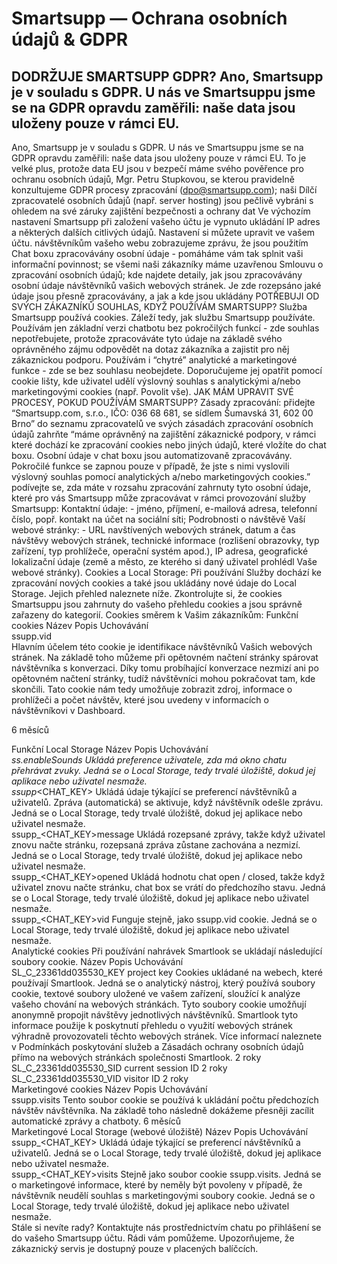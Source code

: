 # Smartsupp — Ochrana osobních údajů & GDPR
## DODRŽUJE SMARTSUPP GDPR? Ano, Smartsupp je v souladu s GDPR. U nás ve Smartsuppu jsme se na GDPR opravdu zaměřili: naše data jsou uloženy pouze v rámci EU.
Ano, Smartsupp je v souladu s GDPR.
U nás ve Smartsuppu jsme se na GDPR opravdu zaměřili:
naše data jsou uloženy pouze v rámci EU. To je velké plus, protože data EU jsou v bezpečí
máme svého pověřence pro ochranu osobních údajů, Mgr. Petru Stupkovou, se kterou pravidelně konzultujeme GDPR procesy zpracování (dpo@smartsupp.com);
naši Dílčí zpracovatelé osobních ůdajů (např. server hosting) jsou pečlivě vybráni s ohledem na své záruky zajištění bezpečnosti a ochrany dat
Ve výchozím nastavení Smartsupp při založení vašeho účtu je vypnuto ukládání IP adres a některých dalších citlivých údajů. Nastavení si můžete upravit ve vašem účtu.
návštěvníkům vašeho webu zobrazujeme zprávu, že jsou použitím Chat boxu zpracovávány osobní údaje - pomáháme vám tak splnit vaši informační povinnost;
se všemi naši zákazníky máme uzavřenou Smlouvu o zpracování osobních údajů; kde najdete detaily, jak jsou zpracovávány osobní údaje návštěvníků vašich webových stránek. Je zde rozepsáno jaké údaje jsou přesně zpracovávány, a jak a kde jsou ukládány
POTŘEBUJI OD SVÝCH ZÁKAZNÍKŮ SOUHLAS, KDYŽ POUŽÍVÁM SMARTSUPP?
Služba Smartsupp používá cookies. Záleží tedy, jak službu Smartsupp používáte.
Používám jen základní verzi chatbotu bez pokročilých funkcí - zde souhlas nepotřebujete, protože zpracováváte tyto údaje na základě svého oprávněného zájmu odpovědět na dotaz zákazníka a zajistit pro něj zákaznickou podporu.
Používám i “chytré” analytické a marketingové funkce - zde se bez souhlasu neobejdete. Doporučujeme jej opatřit pomocí cookie lišty, kde uživatel udělí výslovný souhlas s analytickými a/nebo marketingovými cookies (např. Povolit vše). 
JAK MÁM UPRAVIT SVÉ PROCESY, POKUD POUŽÍVÁM SMARTSUPP?
Zásady zpracování:
přidejte “Smartsupp.com, s.r.o., IČO: 036 68 681, se sídlem Šumavská 31, 602 00 Brno” do seznamu zpracovatelů ve svých zásadách zpracování osobních údajů
zahrňte “máme oprávněný na zajištění zákaznické podpory, v rámci které dochází ke zpracování cookies nebo jiných údajů, které vložíte do chat boxu. Osobní údaje v chat boxu jsou automatizovaně zpracovávány. Pokročilé funkce se zapnou pouze v případě, že jste s nimi vyslovili výslovný souhlas pomocí analytických a/nebo marketingových cookies.” 
podívejte se, zda máte v rozsahu zpracování zahrnuty tyto osobní údaje, které pro vás Smartsupp může zpracovávat v rámci provozování služby Smartsupp:
Kontaktní údaje: - jméno, příjmení, e-mailová adresa, telefonní číslo, popř. kontakt na účet na sociální síti;
Podrobnosti o návštěvě Vaší webové stránky: - URL navštívených webových stránek, datum a čas návštěvy webových stránek, technické informace (rozlišení obrazovky, typ zařízení, typ prohlížeče, operační systém apod.), IP adresa, geografické lokalizační údaje (země a město, ze kterého si daný uživatel prohlédl Vaše webové stránky).
Cookies a Local Storage:
Při používání Služby dochází ke zpracování nových cookies a také jsou ukládány nové údaje do Local Storage. Jejich přehled naleznete níže.
Zkontrolujte si, že cookies Smartsuppu jsou zahrnuty do vašeho přehledu cookies a jsou správně zařazeny do kategorií.
Cookies směrem k Vašim zákazníkům:
Funkční cookies
Název	Popis	Uchovávání	
ssupp.vid	
Hlavním účelem této cookie je identifikace návštěvníků Vašich webových stránek. Na základě toho můžeme při opětovném načtení stránky spárovat návštěvníka s konverzaci. Díky tomu probíhající konverzace nezmizí ani po opětovném načtení stránky, tudíž návštěvníci mohou pokračovat tam, kde skončili. 
Tato cookie nám tedy umožňuje zobrazit zdroj, informace o prohlížeči a počet návštěv, které jsou uvedeny v informacích o návštěvníkovi v Dashboard.
	
6 měsíců	
	
Funkční Local Storage 
Název 	Popis	Uchovávání	
_ss.enableSounds	Ukládá preference uživatele, zda má okno chatu přehrávat zvuky.	Jedná se o Local Storage, tedy trvalé úložiště, dokud jej aplikace nebo uživatel nesmaže.	
ssupp_<CHAT_KEY>	Ukládá údaje týkající se preferencí návštěvníků a uživatelů. Zpráva (automatická) se aktivuje, když návštěvník odešle zprávu.	Jedná se o Local Storage, tedy trvalé úložiště, dokud jej aplikace nebo uživatel nesmaže.	
ssupp_<CHAT_KEY>message	Ukládá rozepsané zprávy, takže když uživatel znovu načte stránku, rozepsaná zpráva zůstane zachována a nezmizí.	Jedná se o Local Storage, tedy trvalé úložiště, dokud jej aplikace nebo uživatel nesmaže.	
ssupp_<CHAT_KEY>opened	Ukládá hodnotu chat open / closed, takže když uživatel znovu načte stránku, chat box se vrátí do předchozího stavu.	Jedná se o Local Storage, tedy trvalé úložiště, dokud jej aplikace nebo uživatel nesmaže.	
ssupp_<CHAT_KEY>vid	Funguje stejně, jako ssupp.vid cookie.	Jedná se o Local Storage, tedy trvalé úložiště, dokud jej aplikace nebo uživatel nesmaže.	
Analytické cookies
Při používání nahrávek Smartlook se ukládají následující soubory cookie.
Název		Popis	Uchovávání	
SL_C_23361dd035530_KEY	project key	Cookies ukládané na webech, které používají Smartlook. Jedná se o analytický nástroj, který používá soubory cookie, textové soubory uložené ve vašem zařízení, sloužící k analýze vašeho chování na webových stránkách. Tyto soubory cookie umožňují anonymně propojit návštěvy jednotlivých návštěvníků. Smartlook tyto informace použije k poskytnutí přehledu o využití webových stránek výhradně provozovateli těchto webových stránek. Více informací naleznete v Podmínkách poskytování služeb a Zásadách ochrany osobních údajů přímo na webových stránkách společnosti Smartlook.	2 roky	
SL_C_23361dd035530_SID	current session ID	2 roky	
SL_C_23361dd035530_VID	visitor ID	2 roky	
Marketingové cookies
Název	Popis	Uchovávání	
ssupp.visits	Tento soubor cookie se používá k ukládání počtu předchozích návštěv návštěvníka. Na základě toho následně dokážeme přesněji zacílit automatické zprávy a chatboty.	6 měsíců	
Marketingové Local Storage (webové úložiště)
Název	Popis	Uchovávání	
ssupp_<CHAT_KEY>	Ukládá údaje týkající se preferencí návštěvníků a uživatelů. 	Jedná se o Local Storage, tedy trvalé úložiště, dokud jej aplikace nebo uživatel nesmaže.	
ssupp_<CHAT_KEY>visits	Stejně jako soubor cookie ssupp.visits. Jedná se o marketingové informace, které by neměly být povoleny v případě, že návštěvník neudělí souhlas s marketingovými soubory cookie.	Jedná se o Local Storage, tedy trvalé úložiště, dokud jej aplikace nebo uživatel nesmaže.	
Stále si nevíte rady? Kontaktujte nás prostřednictvím chatu po přihlášení se do vašeho Smartsupp účtu. Rádi vám pomůžeme. Upozorňujeme, že zákaznický servis je dostupný pouze v placených balíčcích.

